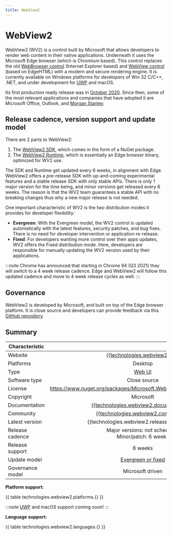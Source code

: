 ```yaml
---
title: WebView2
---
```


# WebView2

WebView2 (WV2) is a control built by Microsoft that allows developers to render web content in their
native applications. Underneath it uses the Microsoft Edge browser (which is Chromium based). This
control replaces the old [WebBrowser control] (Internet Explorer based) and [WebView control] (based
on EdgeHTML) with a modern and secure rendering engine. It is currently available on Windows
platforms for developers of Win 32 C/C++, .NET, and under development for [UWP] and macOS.

Its first production ready release was in [October 2020][WebView2 GA Blog]. Since then, some
of the most relevant applications and companies that have adopted it are Microsoft Office, Outlook,
and [Morgan Stanley].

## Release cadence, version support and update model

There are 2 parts to WebView2:

1. The [WebView2 SDK], which comes in the form of a NuGet package.
1. The [WebView2 Runtime], which is essentially an Edge browser binary, optimized for WV2 use.

The SDK and Runtime get updated every 6 weeks, in alignment with Edge. WebView2 offers a pre-release
SDK with up-and-coming experimental features and a stable release SDK with only stable APIs. There
is only 1 major version for the time being, and minor versions get released every 6 weeks. The
reason is that the WV2 team guarantees a stable API with no breaking changes thus why a new major
release is not needed.

One important characteristic of WV2 is the two distribution modes it provides for developer
flexibility:

* **Evergreen**: With the Evergreen model, the WV2 control is updated automatically with the latest
  features, security patches, and bug fixes. There is no need for developer intervention or
  application re-release.
* **Fixed**: For developers wanting more control over their apps updates, WV2 offers the Fixed
  distribution mode. Here, developers are responsible for manually updating the WV2 version used by
  their applications.

:::note
Chrome has announced that starting in Chrome 94 (Q3 2021) they will switch to a 4 week release
cadence. Edge and WebView2 will follow this updated cadence and move to 4 week release cycles as
well.
:::

## Governance

WebView2 is developed by Microsoft, and built on top of the Edge browser platform. It is close
source and developers can provide feedback via this
[GitHub repository]({{technologies.webview2.community}}).

## Summary

| Characteristic |        |
| -------------- | :----: |
| Website | [{{technologies.webview2.url}}]({{technologies.webview2.url}}) |
| Platforms | Desktop |
| Type | [Web UI] |
| Software type | Close source |
| License | https://www.nuget.org/packages/Microsoft.Web.WebView2/0.9.430/License |
| Copyright | Microsoft |
| Documentation | [{{technologies.webview2.documentation}}]({{technologies.webview2.documentation}}) |
| Community | [{{technologies.webview2.community}}]({{technologies.webview2.community}}) |
| Latest version | {{technologies.webview2.releases.0.version}} |
| Release cadence | Major versions: not scheduled <br/> Minor/patch: 6 weeks |
| Release support | 6 weeks |
| Update model | [Evergreen or fixed][WebView2_DistributionDoc] |
| Governance model | Microsoft driven |

**Platform support:**

{{ table technologies.webview2.platforms.{} }}

:::note
[UWP] and macOS support coming soon!
:::

**Language support:**

{{ table technologies.webview2.languages.{} }}

<!-- Ref links -->

[Web UI]: ./web-ui.md
[Morgan Stanley]: https://www.youtube.com/watch?v=8y3ZCzw3LtA
[UWP]: https://docs.microsoft.com/en-us/windows/uwp/get-started/universal-application-platform-guide
[WebBrowser control]: https://docs.microsoft.com/en-us/dotnet/desktop/winforms/controls/webbrowser-control-overview?view=netframeworkdesktop-4.8
[WebView Control]: https://docs.microsoft.com/en-us/windows/communitytoolkit/controls/wpf-winforms/webview
[WebView2 GA Blog]: https://blogs.windows.com/msedgedev/2020/10/19/edge-webview2-general-availability/
[WebView2 SDK]: https://www.nuget.org/packages/Microsoft.Web.WebView2
[WebView2 Runtime]: https://developer.microsoft.com/en-us/microsoft-edge/webview2/
[WebView2_DistributionDoc]: https://docs.microsoft.com/en-us/microsoft-edge/webview2/concepts/distribution?view=webview2-1.0.864.35
